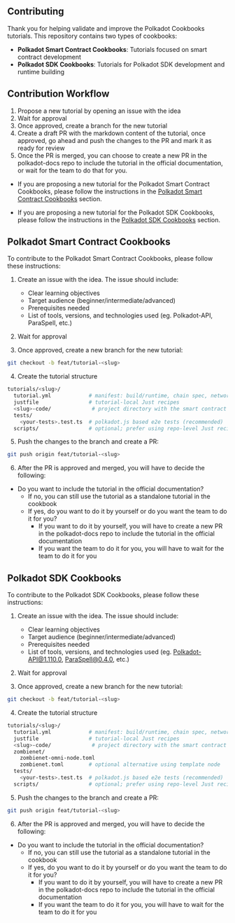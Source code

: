 ## Contributing

Thank you for helping validate and improve the Polkadot Cookbooks tutorials. This repository contains two types of cookbooks:

- **Polkadot Smart Contract Cookbooks**: Tutorials focused on smart contract development
- **Polkadot SDK Cookbooks**: Tutorials for Polkadot SDK development and runtime building

## Contribution Workflow

1. Propose a new tutorial by opening an issue with the idea
2. Wait for approval
3. Once approved, create a branch for the new tutorial
4. Create a draft PR with the markdown content of the tutorial, once approved, go ahead and push the changes to the PR and mark it as ready for review
5. Once the PR is merged, you can choose to create a new PR in the polkadot-docs repo to include the tutorial in the official documentation, or wait for the team to do that for you.

- If you are proposing a new tutorial for the Polkadot Smart Contract Cookbooks, please follow the instructions in the [Polkadot Smart Contract Cookbooks](#polkadot-smart-contract-cookbooks) section.

- If you are proposing a new tutorial for the Polkadot SDK Cookbooks, please follow the instructions in the [Polkadot SDK Cookbooks](#polkadot-sdk-cookbooks) section.

## Polkadot Smart Contract Cookbooks

To contribute to the Polkadot Smart Contract Cookbooks, please follow these instructions:

1. Create an issue with the idea. The issue should include:
    - Clear learning objectives
    - Target audience (beginner/intermediate/advanced)
    - Prerequisites needed
    - List of tools, versions, and technologies used (eg. Polkadot-API, ParaSpell, etc.)

2. Wait for approval
3. Once approved, create a new branch for the new tutorial:

```bash
git checkout -b feat/tutorial-<slug>
```

4. Create the tutorial structure

```bash
tutorials/<slug>/
  tutorial.yml            # manifest: build/runtime, chain spec, network, tests
  justfile                # tutorial-local Just recipes
  <slug>-code/             # project directory with the smart contract code. For example, nft-code, erc20-code, etc.
  tests/
    <your-tests>.test.ts  # polkadot.js based e2e tests (recommended)
  scripts/                # optional; prefer using repo-level Just recipes
```

5. Push the changes to the branch and create a PR:

```bash
git push origin feat/tutorial-<slug>
```

6. After the PR is approved and merged, you will have to decide the following:

- Do you want to include the tutorial in the official documentation?
  - If no, you can still use the tutorial as a standalone tutorial in the cookbook
  - If yes, do you want to do it by yourself or do you want the team to do it for you?
    - If you want to do it by yourself, you will have to create a new PR in the polkadot-docs repo to include the tutorial in the official documentation
    - If you want the team to do it for you, you will have to wait for the team to do it for you


## Polkadot SDK Cookbooks

To contribute to the Polkadot SDK Cookbooks, please follow these instructions:

1. Create an issue with the idea. The issue should include:
    - Clear learning objectives
    - Target audience (beginner/intermediate/advanced)
    - Prerequisites needed
    - List of tools, versions, and technologies used (eg. Polkadot-API@1.110.0, ParaSpell@0.4.0, etc.)

2. Wait for approval
3. Once approved, create a new branch for the new tutorial:

```bash
git checkout -b feat/tutorial-<slug>
```

4. Create the tutorial structure

```bash
tutorials/<slug>/
  tutorial.yml            # manifest: build/runtime, chain spec, network, tests
  justfile                # tutorial-local Just recipes
  <slug>-code/             # project directory with the smart contract code. For example, nft-code, erc20-code, etc.
  zombienet/
    zombienet-omni-node.toml
    zombienet.toml        # optional alternative using template node
  tests/
    <your-tests>.test.ts  # polkadot.js based e2e tests (recommended)
  scripts/                # optional; prefer using repo-level Just recipes
```

5. Push the changes to the branch and create a PR:

```bash
git push origin feat/tutorial-<slug>
```

6. After the PR is approved and merged, you will have to decide the following:

- Do you want to include the tutorial in the official documentation?
  - If no, you can still use the tutorial as a standalone tutorial in the cookbook
  - If yes, do you want to do it by yourself or do you want the team to do it for you?
    - If you want to do it by yourself, you will have to create a new PR in the polkadot-docs repo to include the tutorial in the official documentation
    - If you want the team to do it for you, you will have to wait for the team to do it for you